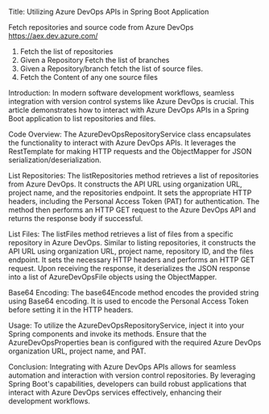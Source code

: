 Title: Utilizing Azure DevOps APIs in Spring Boot Application

Fetch repositories and source code from Azure DevOps https://aex.dev.azure.com/ 

1) Fetch the list of repositories
2) Given a Repository Fetch the list of branches
3) Given a Repository/branch fetch the  list of source files.
4) Fetch the Content of any one source files

Introduction:
In modern software development workflows, seamless integration with version control systems like Azure DevOps is crucial. This article demonstrates how to interact with Azure DevOps APIs in a Spring Boot application to list repositories and files.

Code Overview:
The AzureDevOpsRepositoryService class encapsulates the functionality to interact with Azure DevOps APIs. It leverages the RestTemplate for making HTTP requests and the ObjectMapper for JSON serialization/deserialization.

List Repositories:
The listRepositories method retrieves a list of repositories from Azure DevOps. It constructs the API URL using organization URL, project name, and the repositories endpoint. It sets the appropriate HTTP headers, including the Personal Access Token (PAT) for authentication. The method then performs an HTTP GET request to the Azure DevOps API and returns the response body if successful.

List Files:
The listFiles method retrieves a list of files from a specific repository in Azure DevOps. Similar to listing repositories, it constructs the API URL using organization URL, project name, repository ID, and the files endpoint. It sets the necessary HTTP headers and performs an HTTP GET request. Upon receiving the response, it deserializes the JSON response into a list of AzureDevOpsFile objects using the ObjectMapper.

Base64 Encoding:
The base64Encode method encodes the provided string using Base64 encoding. It is used to encode the Personal Access Token before setting it in the HTTP headers.

Usage:
To utilize the AzureDevOpsRepositoryService, inject it into your Spring components and invoke its methods. Ensure that the AzureDevOpsProperties bean is configured with the required Azure DevOps organization URL, project name, and PAT.

Conclusion:
Integrating with Azure DevOps APIs allows for seamless automation and interaction with version control repositories. By leveraging Spring Boot's capabilities, developers can build robust applications that interact with Azure DevOps services effectively, enhancing their development workflows.
